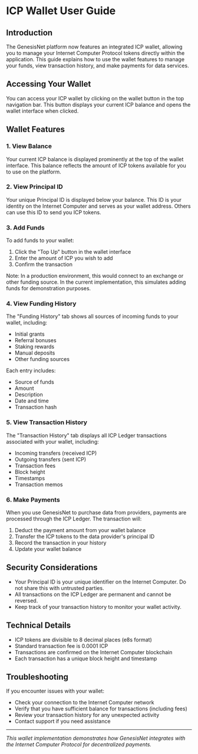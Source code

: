 # ICP Wallet User Guide

## Introduction

The GenesisNet platform now features an integrated ICP wallet, allowing you to manage your Internet Computer Protocol tokens directly within the application. This guide explains how to use the wallet features to manage your funds, view transaction history, and make payments for data services.

## Accessing Your Wallet

You can access your ICP wallet by clicking on the wallet button in the top navigation bar. This button displays your current ICP balance and opens the wallet interface when clicked.

## Wallet Features

### 1. View Balance

Your current ICP balance is displayed prominently at the top of the wallet interface. This balance reflects the amount of ICP tokens available for you to use on the platform.

### 2. View Principal ID

Your unique Principal ID is displayed below your balance. This ID is your identity on the Internet Computer and serves as your wallet address. Others can use this ID to send you ICP tokens.

### 3. Add Funds

To add funds to your wallet:

1. Click the "Top Up" button in the wallet interface
2. Enter the amount of ICP you wish to add
3. Confirm the transaction

Note: In a production environment, this would connect to an exchange or other funding source. In the current implementation, this simulates adding funds for demonstration purposes.

### 4. View Funding History

The "Funding History" tab shows all sources of incoming funds to your wallet, including:
- Initial grants
- Referral bonuses
- Staking rewards
- Manual deposits
- Other funding sources

Each entry includes:
- Source of funds
- Amount
- Description
- Date and time
- Transaction hash

### 5. View Transaction History

The "Transaction History" tab displays all ICP Ledger transactions associated with your wallet, including:
- Incoming transfers (received ICP)
- Outgoing transfers (sent ICP)
- Transaction fees
- Block height
- Timestamps
- Transaction memos

### 6. Make Payments

When you use GenesisNet to purchase data from providers, payments are processed through the ICP Ledger. The transaction will:
1. Deduct the payment amount from your wallet balance
2. Transfer the ICP tokens to the data provider's principal ID
3. Record the transaction in your history
4. Update your wallet balance

## Security Considerations

- Your Principal ID is your unique identifier on the Internet Computer. Do not share this with untrusted parties.
- All transactions on the ICP Ledger are permanent and cannot be reversed.
- Keep track of your transaction history to monitor your wallet activity.

## Technical Details

- ICP tokens are divisible to 8 decimal places (e8s format)
- Standard transaction fee is 0.0001 ICP
- Transactions are confirmed on the Internet Computer blockchain
- Each transaction has a unique block height and timestamp

## Troubleshooting

If you encounter issues with your wallet:
- Check your connection to the Internet Computer network
- Verify that you have sufficient balance for transactions (including fees)
- Review your transaction history for any unexpected activity
- Contact support if you need assistance

---

*This wallet implementation demonstrates how GenesisNet integrates with the Internet Computer Protocol for decentralized payments.*
